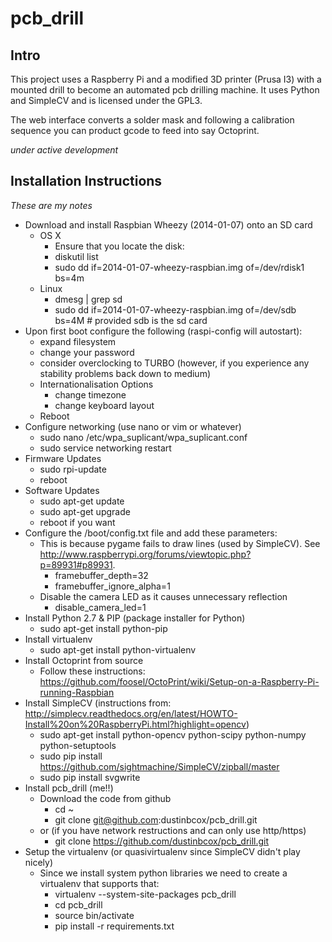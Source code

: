pcb_drill
=========

## Intro

This project uses a Raspberry Pi and a modified 3D printer (Prusa I3) with a mounted drill to become an automated
pcb drilling machine. It uses Python and SimpleCV and is licensed under the GPL3.

The web interface converts a solder mask and following a calibration sequence you can product gcode to feed into say Octoprint.

*under active development*

## Installation Instructions

*These are my notes*

* Download and install Raspbian Wheezy (2014-01-07) onto an SD card
  - OS X
    - Ensure that you locate the disk:
    - diskutil list
    - sudo dd if=2014-01-07-wheezy-raspbian.img of=/dev/rdisk1 bs=4m
  - Linux
    - dmesg | grep sd
    - sudo dd if=2014-01-07-wheezy-raspbian.img of=/dev/sdb bs=4M # provided sdb is the sd card
* Upon first boot configure the following (raspi-config will autostart):
  - expand filesystem
  - change your password
  - consider overclocking to TURBO (however, if you experience any stability problems back down to medium)
  - Internationalisation Options
    - change timezone
    - change keyboard layout
  - Reboot
* Configure networking (use nano or vim or whatever)
  - sudo nano /etc/wpa\_suplicant/wpa_suplicant.conf
  - sudo service networking restart
* Firmware Updates
  - sudo rpi-update
  - reboot
* Software Updates
  - sudo apt-get update
  - sudo apt-get upgrade
  - reboot if you want
* Configure the /boot/config.txt file and add these parameters:
  - This is because pygame fails to draw lines (used by SimpleCV). See http://www.raspberrypi.org/forums/viewtopic.php?p=89931#p89931.
    - framebuffer_depth=32
    - framebuffer\_ignore_alpha=1 
  - Disable the camera LED as it causes unnecessary reflection
    - disable\_camera_led=1
* Install Python 2.7 & PIP (package installer for Python)
  - sudo apt-get install python-pip
* Install virtualenv
  - sudo apt-get install python-virtualenv
* Install Octoprint from source
  - Follow these instructions: https://github.com/foosel/OctoPrint/wiki/Setup-on-a-Raspberry-Pi-running-Raspbian
* Install SimpleCV (instructions from: http://simplecv.readthedocs.org/en/latest/HOWTO-Install%20on%20RaspberryPi.html?highlight=opencv)
  - sudo apt-get install python-opencv python-scipy python-numpy python-setuptools
  - sudo pip install https://github.com/sightmachine/SimpleCV/zipball/master
  - sudo pip install svgwrite
* Install pcb_drill (me!!)
  - Download the code from github
    - cd ~
    - git clone git@github.com:dustinbcox/pcb_drill.git
  - or (if you have network restructions and can only use http/https)
    - git clone https://github.com/dustinbcox/pcb_drill.git
* Setup the virtualenv (or quasivirtualenv since SimpleCV didn't play nicely)
  - Since we install system python libraries we need to create a virtualenv that supports that:
    - virtualenv --system-site-packages pcb_drill
    - cd pcb_drill
    - source bin/activate
    - pip install -r requirements.txt
